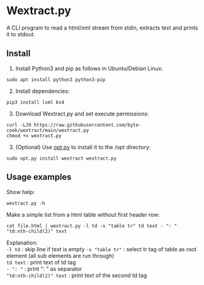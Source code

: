 # Wextract.py

A CLI program to read a html/xml stream from stdin, extracts text and prints it to stdout.

## Install

1. Install Python3 and pip as follows in Ubuntu/Debian Linux:
```
sudo apt install python3 python3-pip
```

2. Install dependencies:
```
pip3 install lxml bs4
```

3. Download Wextract.py and set execute permissions:
```
curl -LJO https://raw.githubusercontent.com/byte-cook/wextract/main/wextract.py
chmod +x wextract.py
```

3. (Optional) Use [opt.py](https://github.com/byte-cook/opt) to install it to the /opt directory:
```
sudo opt.py install wextract wextract.py
```

## Usage examples

Show help:
```
wextract.py -h
```

Make a simple list from a html table without first header row:
```
cat file.html | wextract.py -l td -s "table tr" td text - ": " "td:nth-child(2)" text 
```
Explanation:  
```-l td``` : skip line if text is empty
```-s "table tr"``` : select tr tag of table as root element (all sub elements are run through)  
```td text``` : print text of td tag  
```- ": "``` : print ": " as separator  
```"td:nth-child(2)" text``` : print text of the second td tag  

    
